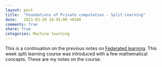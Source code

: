 ```yaml
---
layout: post
title:  "Foundations of Private computation - Split Learning"
date:   2021-03-28 18:45:00 +0100
comments: True
share: True
categories: Machine learning
---
```


This is a continuation on the previous notes on [Federated learning](_posts/2021-03-21-FL-OM.markdown). This week split learning course was introduced with a few mathematical concepts. These are my notes on the course. 